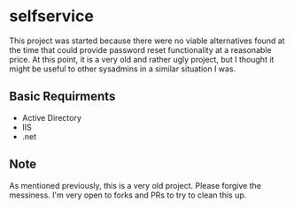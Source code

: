 # selfservice

This project was started because there were no viable alternatives found at the time that could provide password reset functionality at a reasonable price. At this point, it is a very old and rather ugly project, but I thought it might be useful to other sysadmins in a similar situation I was. 

## Basic Requirments
- Active Directory
- IIS
- .net 

## Note
As mentioned previously, this is a very old project. Please forgive the messiness. I'm very open to forks and PRs to try to clean this up.

